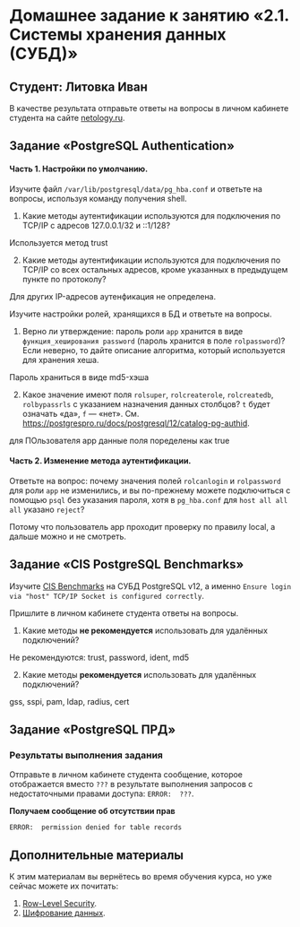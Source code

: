 # Домашнее задание к занятию «2.1. Системы хранения данных (СУБД)»

## Студент: Литовка Иван  

В качестве результата отправьте ответы на вопросы в личном кабинете студента на сайте [netology.ru](https://netology.ru).


## Задание «PostgreSQL Authentication»



#### Часть 1. Настройки по умолчанию.

Изучите файл `/var/lib/postgresql/data/pg_hba.conf` и ответьте на вопросы, используя команду получения shell.
1. Какие методы аутентификации используются для подключения по TCP/IP с адресов 127.0.0.1/32 и ::1/128?

Используется метод trust

2. Какие методы аутентификации используются для подключения по TCP/IP со всех остальных адресов, кроме указанных в предыдущем пункте по протоколу?

Для других IP-адресов аутенфикация не определена.   

Изучите настройки ролей, хранящихся в БД и ответьте на вопросы.
1. Верно ли утверждение: пароль роли `app` хранится в виде `функция_хеширования password` (пароль хранится в поле `rolpassword`)? Если неверно, то дайте описание алгоритма, который используется для хранения хеша.

Пароль храниться в виде md5-хэша   

2. Какое значение имеют поля `rolsuper`, `rolcreaterole`, `rolcreatedb`, `rolbypassrls` с указанием назначения данных столбцов? `t` будет означать «да», `f` — «нет». См. https://postgrespro.ru/docs/postgresql/12/catalog-pg-authid. 

для ПОльзователя app данные поля поределены как true

#### Часть 2. Изменение метода аутентификации.

Ответьте на вопрос: почему значения полей `rolcanlogin` и `rolpassword` для роли `app` не изменились, и вы по-прежнему можете подключиться с помощью `psql` без указания пароля, хотя в `pg_hba.conf` для `host all all all` указано `reject`?

Потому что пользователь app проходит проверку по правилу local, а дальше можно и не смотреть.  

## Задание «CIS PostgreSQL Benchmarks»

Изучите [CIS Benchmarks](https://www.cisecurity.org/cis-benchmarks/) на СУБД PostgreSQL v12, а именно `Ensure login via "host" TCP/IP Socket is configured correctly`.

Пришлите в личном кабинете студента ответы на вопросы.
1. Какие методы **не рекомендуется** использовать для удалённых подключений?

Не рекомендуются: trust, password, ident, md5


2. Какие методы **рекомендуется** использовать для удалённых подключений?

gss, sspi, pam, ldap, radius, cert

## Задание «PostgreSQL ПРД»

### Результаты выполнения задания

Отправьте в личном кабинете студента сообщение, которое отображается вместо `???` в результате выполнения запросов с недостаточными правами доступа: `ERROR:  ???`.

**Получаем сообщение об отсутствии прав**
```
ERROR:  permission denied for table records
```   


## Дополнительные материалы

К этим материалам вы вернётесь во время обучения курса, но уже сейчас можете их почитать:
1. [Row-Level Security](https://postgrespro.ru/docs/postgresql/12/ddl-rowsecurity).
12. [Шифрование данных](https://postgrespro.ru/docs/postgresql/12/encryption-options).